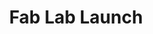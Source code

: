---
published: true
title: Fab Lab Launch
layout:
permalink: 
category: banner-homepage
slug: fab-lab-launch-after
link: /event/fab-lab-launch/
caption:
  display: true
  description: Event, 3rd April
  credits: Don Moloney
motto:
  display: true
responsive: false
---